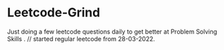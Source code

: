 # Leetcode-Grind
Just doing a few leetcode questions daily to get better at Problem Solving Skills . 
// started regular leetcode from 28-03-2022.